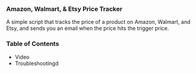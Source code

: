### Amazon, Walmart, & Etsy Price Tracker

A simple script that tracks the price of a product on Amazon, Walmart, and Etsy, and sends you an email when the price hits the trigger price.

### Table of Contents

* Video
* Troubleshootingd